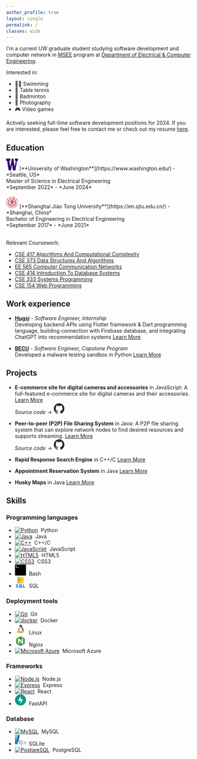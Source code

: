 ```yaml
---
author_profile: true
layout: single
permalink: /
classes: wide
---
```

I'm a current UW graduate student studying software development and computer network in [MSEE](https://www.ece.uw.edu/academics/grad/) program at [Department of Electrical & Computer Engineering](https://www.ece.uw.edu/).

Interested in:
* 🏊‍♂️ Swimming
* 🏓 Table tennis
* 🏸 Badminton
* 📸 Photography
* 🎮 Video games

Actively seeking full-time software development positions for 2024. If you are interested, please feel free to contact me or check out my resume [here](/assets/files/andrew-zhang-0927.pdf).

## Education
<img src="/assets/images/uw.png" alt="uw" width="32px" height="32px">
[**University of Washington**](https://www.washington.edu/) - *Seattle, US* <br />
Master of Science in Electrical Engineering <br />
*September 2022* - *June 2024* <br /><br />

<img src="/assets/images/sjtu.png" alt="sjtu" width="32px" height="32px">
[**Shanghai Jiao Tong University**](https://en.sjtu.edu.cn/) - *Shanghai, China* <br />
Bachelor of Engineering in Electrical Engineering <br />
*September 2017* - *June 2021* <br /><br />

Relevant Coursework:
* [CSE 417 Algorithms And Computational Complexity](https://courses.cs.washington.edu/courses/cse417/22au/)
* [CSE 373 Data Structures And Algorithms](https://courses.cs.washington.edu/courses/cse373/22au/)
* [EE 565 Computer Communication Networks](http://courses.washington.edu/ee565/index.html)
* [CSE 414 Introduction To Database Systems](https://sites.google.com/cs.washington.edu/cse414-23wi)
* [CSE 333 Systems Programming](https://courses.cs.washington.edu/courses/cse333/23sp/)
* [CSE 154 Web Programming](https://courses.cs.washington.edu/courses/cse154/23sp/)

## Work experience
* [**Hugsi**](https://www.hugsi.com/) - *Software Engineer, Internship* <br />
Developing backend APIs using Flutter framework & Dart programming language, building connection with Firebase database, and integrating ChatGPT into recommendation systems [Learn More](/hugsi)

* [**BECU**](https://www.becu.org/) - *Software Engineer, Capstone Program* <br />
Developed a malware testing sandbox in Python [Learn More](/sandbox)


## Projects
* **E-commerce site for digital cameras and accessories** in JavaScript: A full-featured e-commerce site for digital cameras and their accessories.  [Learn More](/e-commerce) <br /> *Source code* -> <a href="https://github.com/uwandrew72/E-commerce-Site" title="e-comm"><img src="/assets/images/github-mark.png" alt="e-comm" width="30px" height="30px"></a>

* **Peer-to-peer (P2P) File Sharing System** in Java: A P2P file sharing system that can explore network nodes to find desired resources and supports streaming. [Learn More](/peer-to-peer) <br /> *Source code* -> <a href="https://github.com/uwandrew72/p2pFileSharing" title="ptop"><img src="/assets/images/github-mark.png" alt="github" width="30px" height="30px"></a>

* **Rapid Response Search Engine** in C++/C [Learn More](/search-engine)



* **Appointment Reservation System** in Java [Learn More](/appo-reserve)

* **Husky Maps** in Java [Learn More](/husky-map)

## Skills
### Programming languages
* <a href="https://www.python.org/" title="Python"><img src="https://github.com/get-icon/geticon/raw/master/icons/python.svg" alt="Python" width="30px" height="30px"></a>&nbsp; Python
* <a href="https://www.java.com/" title="Java"><img src="https://github.com/get-icon/geticon/raw/master/icons/java.svg" alt="Java" width="30px" height="30px"></a>&nbsp; Java
* <a href="https://isocpp.org/" title="C++"><img src="https://github.com/get-icon/geticon/raw/master/icons/c-plusplus.svg" alt="C++" width="30px" height="30px"></a>&nbsp; C++/C
* <a href="https://developer.mozilla.org/en-US/docs/Web/JavaScript" title="JavaScript"><img src="https://github.com/get-icon/geticon/raw/master/icons/javascript.svg" alt="JavaScript" width="30px" height="30px"></a>&nbsp; JavaScript
* <a href="https://www.w3.org/TR/html5/" title="HTML5"><img src="https://github.com/get-icon/geticon/raw/master/icons/html-5.svg" alt="HTML5" width="30px" height="30px"></a>&nbsp; HTML5
* <a href="https://www.w3.org/TR/CSS/" title="CSS3"><img src="https://github.com/get-icon/geticon/raw/master/icons/css-3.svg" alt="CSS3" width="30px" height="30px"></a>&nbsp; CSS3
* <a href="https://www.gnu.org/software/bash/" title="Bash"><img src="/assets/images/bash.svg" alt="Bash" width="30px" height="30px"></a>&nbsp; Bash
* <a href="https://en.wikipedia.org/wiki/SQL" title="SQL"><img src="/assets/images/sql.png" alt="SQL" width="30px" height="30px"></a>&nbsp; SQL

### Deployment tools
* <a href="https://git-scm.com/" title="Git"><img src="https://github.com/get-icon/geticon/raw/master/icons/git-icon.svg" alt="Git" width="30px" height="30px"></a>&nbsp; Git
* <a href="https://www.docker.com/" title="docker"><img src="https://github.com/get-icon/geticon/raw/master/icons/docker-icon.svg" alt="docker" width="30px" height="30px"></a>&nbsp; Docker
* <a href="https://www.linux.org/" title="Linux"><img src="/assets/images/linux.png" alt="Linux" width="30px" height="30px"></a>&nbsp; Linux
* <a href="https://www.nginx.com/" title="Nginx"><img src="/assets/images/nginx.svg" alt="Nginx" width="30px" height="30px"></a>&nbsp; Nginx
* <a href="https://azure.microsoft.com/" title="Microsoft Azure"><img src="https://github.com/get-icon/geticon/raw/master/icons/azure-icon.svg" alt="Microsoft Azure" width="30px" height="30px"></a>&nbsp; Microsoft Azure

### Frameworks
* <a href="https://nodejs.org/" title="Node.js"><img src="https://github.com/get-icon/geticon/raw/master/icons/nodejs-icon.svg" alt="Node.js" width="30px" height="30px"></a>&nbsp; Node.js
* <a href="https://expressjs.com/" title="Express"><img src="https://github.com/get-icon/geticon/raw/master/icons/express.svg" alt="Express" width="30px" height="30px"></a>&nbsp; Express
* <a href="https://reactjs.org/" title="React"><img src="https://github.com/get-icon/geticon/raw/master/icons/react.svg" alt="React" width="30px" height="30px"></a>&nbsp; React
* <a href="https://fastapi.tiangolo.com/" title="FastAPI"><img src="/assets/images/fastapi.svg" alt="FastAPI" width="30px" height="30px"></a>&nbsp; FastAPI


### Database
* <a href="https://dev.mysql.com/" title="MySQL"><img src="https://github.com/get-icon/geticon/raw/master/icons/mysql.svg" alt="MySQL" width="30px" height="30px"></a>&nbsp; MySQL
* <a href="https://www.sqlite.org/index.html" title="SQLite"><img src="/assets/images/sqlite.svg" alt="SQLite" width="30px" height="30px"></a>&nbsp; SQLite
* <a href="https://www.postgresql.org/" title="PostgreSQL"><img src="https://github.com/get-icon/geticon/raw/master/icons/postgresql.svg" alt="PostgreSQL" width="30px" height="30px"></a>&nbsp; PostgreSQL

